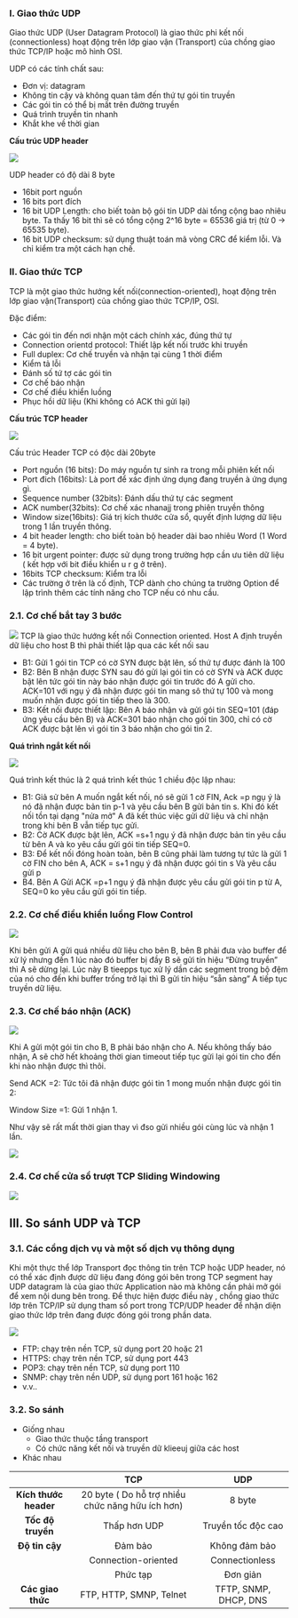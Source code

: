 ### I. Giao thức UDP
Giao thức UDP (User Datagram Protocol) là giao thức phi kết nối (connectionless) hoạt động trên lớp giao vận (Transport) của chồng giao thức TCP/IP hoặc mô hình OSI. 

UDP có các tính chất sau:
+ Đơn vị: datagram 
+ Không tin cậy và không quan tâm đến thứ tự gói tin truyền 
+ Các gói tin có thể bị mất trên đường truyền 
+ Quá trình truyền tin nhanh
+ Khắt khe về thời gian

**Cấu trúc UDP header**

<img src="image/15.png">

UDP header có độ dài 8 byte
- 16bit port nguồn
- 16 bits port đích
- 16 bit UDP Length: cho biết toàn bộ gói tin UDP dài tổng cộng bao nhiêu byte. Ta thấy 16 bit thì sẽ có tổng cộng 2^16 byte = 65536 giá trị (từ 0 -> 65535 byte).
- 16 bit UDP checksum: sử dụng thuật toán mã vòng CRC để kiểm lỗi. Và chỉ kiểm tra một cách hạn chế.

### II. Giao thức TCP
TCP là một giao thức hướng kết nối(connection-oriented), hoạt động trên lớp giao vận(Transport) của chồng giao thức TCP/IP, OSI.

Đặc điểm: 
+ Các gói tin đến nơi nhận một cách chính xác, đúng thứ tự
+ Connection orientd protocol: Thiết lập kết nối trước khi truyền
+ Full duplex: Cơ chế truyền và nhận tại cùng 1 thời điểm
+ Kiểm tả lỗi
+ Đánh số tứ tợ các gói tin
+ Cơ chế báo nhận 
+ Cơ chế điều khiển luồng
+ Phục hồi dữ liệu (Khi không có ACK thì gửi lại) 

**Cấu trúc TCP header**

<img src="image/15.png">

Cấu trúc Header TCP có độc dài 20byte
- Port nguồn (16 bits): Do máy nguồn tự sinh ra trong mỗi phiên kết nối
- Port đich (16bits): Là port để xác định ứng dụng đang truyền à ứng dụng gì.
- Sequence number (32bits): Đánh dấu thứ tự các segment 
- ACK number(32bits): Cơ chế xác nhanajj trong phiên truyền thông
- Window size(16bits): Giá trị kích thước cửa sổ, quyết định lượng dữ liệu trong 1 lần truyền thông.
- 4 bit header length: cho biết toàn bộ header dài bao nhiêu Word (1 Word = 4 byte).
- 16 bit urgent pointer: được sử dụng trong trường hợp cần ưu tiên dữ liệu ( kết hợp với bit điều khiển u r g ở trên).
- 16bits TCP checksum: Kiểm tra lỗi
- Các trường ở trên là cố định, TCP dành cho chúng ta trường Option để lập trình thêm các tính năng cho TCP nếu có nhu cầu.


### 2.1. Cơ chế bắt tay 3 bước
<img src="image/5.png">
TCP là giao thức hướng kết nối Connection oriented. Host A định truyền dữ liệu cho host B thì phải thiết lập qua các kết nối sau

+ B1: Gửi 1 gói tin TCP có cờ SYN được bật lên, số thứ tự được đánh là 100
+ B2: Bên B nhận được SYN sau đó gửi lại gói tin có cờ SYN và ACK được bật lên tức gói tin này báo nhận được gói tin trước đó A gửi cho. ACK=101 với ngụ ý đã nhận được gói tin mang sô thứ tự 100 và mong muốn nhận được gói tin tiếp theo là 300.
+ B3: Kết nối được thiết lập: Bên A báo nhận và gửi gói tin SEQ=101 (đáp ứng yêu cầu bên B) và ACK=301 báo nhận cho gói tin 300, chỉ có cờ ACK được bật lên vì gói tin 3 báo nhận cho gói tin 2. 

**Quá trình ngắt kết nối**

<img src="image/17.png">

Quá trình kết thúc là 2 quá trình kết thúc 1 chiều độc lập nhau:
+ B1: Giả sử bên  A muốn ngắt kết nối, nó sẽ gửi 1 cờ FIN, Ack =p ngụ ý là nó đã nhận được bản tin p-1 và yêu cầu bên B gửi bản tin s. 
Khi đó kết nối tồn tại dạng "nửa mở" A đã kết thúc việc gửi dữ liệu và chỉ nhận trong khi bên B vẫn tiếp tục gửi. 
+ B2: Cờ ACK được bật lên, ACK =s+1 ngụ ý đã nhận được bản tin yêu cầu từ bên A và ko yêu cầu gửi gói tin tiếp SEQ=0.
+ B3: Để kết nối đóng hoàn toàn, bên B cũng phải làm tương tự tức là gửi 1 cờ FIN cho bên A, ACK = s+1 ngụ ý đã nhận được gói tin s Và yêu cầu gửi p 
+ B4. Bên A Gửi ACK =p+1 ngụ ý đã nhận được yêu cầu gửi gói tin p từ A, SEQ=0 ko yêu cầu gửi gói tin tiếp.

### 2.2. Cơ chế điều khiển luồng Flow Control 

<img src="image/6.png">

Khi bên gửi A gửi quá nhiều dữ liệu cho bên B, bên B phải đưa vào buffer để xử lý nhưng đến 1 lúc nào đó buffer bị đầy B sẽ gửi tín hiệu “Đừng truyền” thì A sẽ dừng lại. Lúc này B tieepps tục xử lý dần các segment trong bộ đệm của nó cho đến khi buffer trống trở lại thì B gửi tín hiệu “sẵn sàng” A tiếp tục truyền dữ liệu.

### 2.3. Cơ chế báo nhận (ACK)

<img src="image/7.png">

Khi A gửi một gói tin cho B, B phải báo nhận cho A. Nếu không thấy báo nhận, A sẽ chờ hết khoảng thời gian timeout tiếp tục gửi lại gói tin cho đến khi nào nhận được thì thôi.

Send ACK =2: Tức tôi đã nhận được gói tin 1 mong muốn nhận được gói tin 2:

Window Size =1: Gửi 1 nhận 1.

Như vậy sẽ rất mất thời gian thay vì đso gửi nhiều gói cùng lúc và nhận 1 lần.

<img src="image/8.png">

### 2.4. Cơ chế cửa sổ trượt TCP Sliding Windowing 

<img src="image/9.png">

## III. So sánh UDP và TCP
### 3.1. Các cổng dịch vụ và một số dịch vụ thông dụng
Khi một thực thể lớp Transport đọc thông tin trên TCP hoặc UDP header, nó có thể xác định được dữ liệu đang đóng gói bên trong TCP segment hay UDP datagram là của giao thức Application nào mà không cần phải mở gói để xem nội dung bên trong. Để thực hiện được điều này , chồng giao thức lớp trên TCP/IP sử dụng tham số port trong TCP/UDP header để nhận diện giao thức lớp trên đang được đóng gói trong phần data. 

<img src="image/10.png">

- FTP: chạy trên nền TCP, sử dụng port 20 hoặc 21
- HTTPS: chạy trên nền TCP, sử dụng port 443
- POP3: chạy trên nền TCP, sử dụng port 110
- SNMP: chạy trên nền UDP, sử dụng port 161 hoặc 162
- v.v..
### 3.2. So sánh 
- Giống nhau
	+ Giao thức thuộc tầng transport 
	+ Có chức năng kết nối và truyền dữ klieeuj  giữa các host 
- Khác nhau

| |TCP|UDP|
|:---:|:---:|:---:|
|**Kích thước header**|20 byte ( Do hỗ trợ nhiều chức năng hữu ích hơn)|8 byte |
|**Tốc độ truyền**|Thấp hơn UDP|Truyền tốc độc cao|
|**Độ tin cậy**|Đảm bảo|Không đảm bảo|
| |Connection-oriented|Connectionless|
| |Phức tạp|Đơn giản|
|**Các giao thức**|FTP, HTTP, SMNP, Telnet|TFTP, SNMP, DHCP, DNS|



